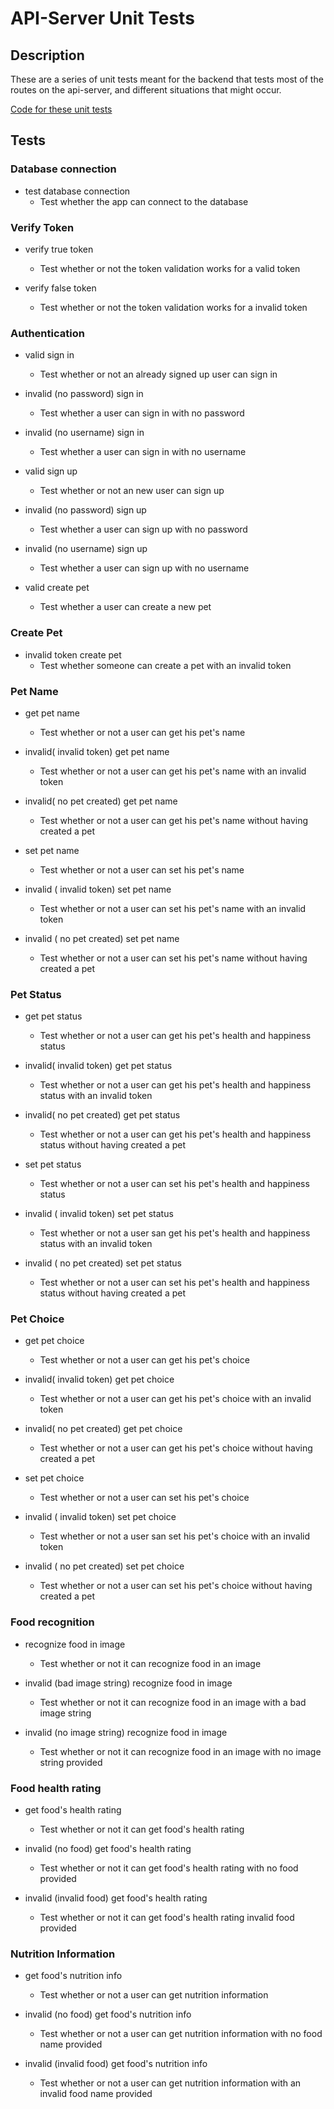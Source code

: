 # API-Server Unit Tests 
## Description
These are a series of unit tests meant for the backend that tests most of the routes on the api-server, and different situations that might occur.

[Code for these unit tests](https://github.com/Capstone-Projects-2023-Fall/project-ar-pet-pals/blob/main/backend/src/unit.tests.ts)
## Tests

### Database connection
- test database connection 
    - Test whether the app can connect to the database

### Verify Token
- verify true token 
    - Test whether or not the token validation works for a valid token

- verify false token 
    - Test whether or not the token validation works for a invalid token


### Authentication 
- valid sign in
    - Test whether or not an already signed up user can sign in
  
- invalid (no password) sign in
    - Test whether a user can sign in with no password 

- invalid (no username) sign in
    - Test whether a user can sign in with no username 

- valid sign up 
    - Test whether or not an new user can sign up

- invalid (no password) sign up 
    - Test whether a user can sign up with no password
 
- invalid (no username) sign up 
    - Test whether a user can sign up with no username
 
- valid create pet
    - Test whether a user can create a new pet

### Create Pet
- invalid token create pet
    - Test whether someone can create a pet with an invalid token

### Pet Name 
- get pet name
    - Test whether or not a user can get his pet's name

- invalid( invalid token) get pet name
    - Test whether or not a user can get his pet's name with an invalid token

- invalid( no pet created) get pet name 
    - Test whether or not a user can get his pet's name without having created a pet

- set pet name
    - Test whether or not a user can set his pet's name 

- invalid ( invalid token) set pet name
    - Test whether or not a user can set his pet's name with an invalid token

- invalid ( no pet created) set pet name
    - Test whether or not a user can set his pet's name without having created a pet

### Pet Status
- get pet status
    - Test whether or not a user can get his pet's health and happiness status

- invalid( invalid token) get pet status
    - Test whether or not a user can get his pet's health and happiness status with an invalid token

- invalid( no pet created) get pet status
  - Test whether or not a user can get his pet's health and happiness status without having created a pet

- set pet status 
    - Test whether or not a user can set his pet's health and happiness status

- invalid ( invalid token) set pet status 
    - Test whether or not a user san get his pet's health and happiness status with an invalid token

- invalid ( no pet created) set pet status 
  - Test whether or not a user can set his pet's health and happiness status without having created a pet

### Pet Choice
- get pet choice 
    - Test whether or not a user can get his pet's choice

- invalid( invalid token) get pet choice 
    - Test whether or not a user can get his pet's choice with an invalid token

- invalid( no pet created) get pet choice 
  - Test whether or not a user can get his pet's choice without having created a pet

- set pet choice
    - Test whether or not a user can set his pet's choice

- invalid ( invalid token) set pet choice
    - Test whether or not a user san set his pet's choice with an invalid token 

- invalid ( no pet created) set pet choice
  - Test whether or not a user can set his pet's choice without having created a pet




### Food recognition
- recognize food in image
    - Test whether or not it can recognize food in an image

- invalid (bad image string) recognize food in image
     - Test whether or not it can recognize food in an image with a bad image string

- invalid (no image string) recognize food in image 
    - Test whether or not it can recognize food in an image with no image string provided

### Food health rating 
- get food's health rating
    - Test whether or not it can get food's health rating

- invalid (no food) get food's health rating
    - Test whether or not it can get food's health rating with no food provided

- invalid (invalid food) get food's health rating
    - Test whether or not it can get food's health rating invalid food provided

### Nutrition Information
- get food's nutrition info
    - Test whether or not a user can get nutrition information

- invalid (no food) get food's nutrition info
    - Test whether or not a user can get nutrition information with no food name provided

- invalid (invalid food) get food's nutrition info 
    - Test whether or not a user can get nutrition information with an invalid food name provided
